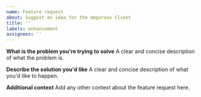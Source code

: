```yaml
---
name: Feature request
about: Suggest an idea for the emporous Client
title: ''
labels: enhancement
assignees: ''
---
```


**What is the problem you're trying to solve**
A clear and concise description of what the problem is.

**Describe the solution you'd like**
A clear and concise description of what you'd like to happen.

**Additional context**
Add any other context about the feature request here.